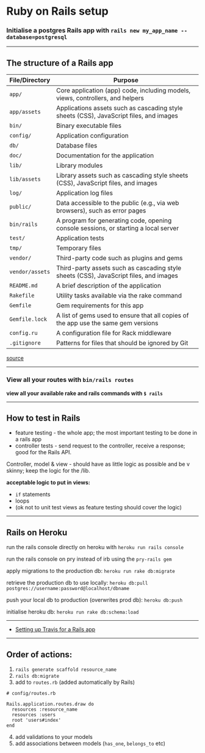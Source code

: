 # Ruby on Rails setup

### Initialise a postgres Rails app with `rails new my_app_name --database=postgresql`

---
## The structure of a Rails app

File/Directory	| Purpose  
------ | ------  
`app/`	| Core application (app) code, including models, views, controllers, and helpers  
`app/assets`	| Applications assets such as cascading style sheets (CSS), JavaScript files, and images  
`bin/`	| Binary executable files  
`config/`	| Application configuration  
`db/`	| Database files  
`doc/`	| Documentation for the application  
`lib/`	| Library modules  
`lib/assets`	| Library assets such as cascading style sheets (CSS), JavaScript files, and images  
`log/`	| Application log files  
`public/`	| Data accessible to the public (e.g., via web browsers), such as error pages  
`bin/rails`	| A program for generating code, opening console sessions, or starting a local server  
`test/`	| Application tests  
`tmp/`	| Temporary files  
`vendor/`	| Third-party code such as plugins and gems  
`vendor/assets`	| Third-party assets such as cascading style sheets (CSS), JavaScript files, and images  
`README.md`	| A brief description of the application  
`Rakefile`	| Utility tasks available via the rake command  
`Gemfile`	| Gem requirements for this app  
`Gemfile.lock`	| A list of gems used to ensure that all copies of the app use the same gem versions  
`config.ru`	| A configuration file for Rack middleware  
`.gitignore`	| Patterns for files that should be ignored by Git  

[source](https://www.learnenough.com/ruby-on-rails-4th-edition-tutorial/beginning)

---

### View all your routes with `bin/rails routes`

**view all your available rake and rails commands with `$ rails`**  

---

## How to test in Rails

* feature testing - the whole app; the most important testing to be done in a rails app
* controller tests - send request to the controller, receive a response; good for the Rails API.

Controller, model & view - should have as little logic as possible and be v skinny; keep the logic for the /lib.

**acceptable logic to put in views:**

* `if` statements
* loops
* (ok not to unit test views as feature testing should cover the logic)

---

## Rails on Heroku 

run the rails console directly on heroku with `heroku run rails console`  

run the rails console on pry instead of irb using the `pry-rails gem`  

apply migrations to the production db: `heroku run rake db:migrate`  

retrieve the production db to use locally: `heroku db:pull postgres://username:password@localhost/dbname`  

push your local db to production (overwrites prod db): `heroku db:push`  

initialise heroku db: `heroku run rake db:schema:load`

---

* [Setting up Travis for a Rails app](https://medium.com/full-taxx/how-to-setup-travis-ci-for-a-rails-application-78a453963300)

---

## Order of actions:

1. `rails generate scaffold resource_name`
2. `rails db:migrate`
3. add to `routes.rb` (added automatically by Rails)

```
# config/routes.rb

Rails.application.routes.draw do
  resources :resource_name
  resources :users
  root 'users#index'
end
```

4. add validations to your models
5. add associations between models (`has_one`, `belongs_to` etc)

